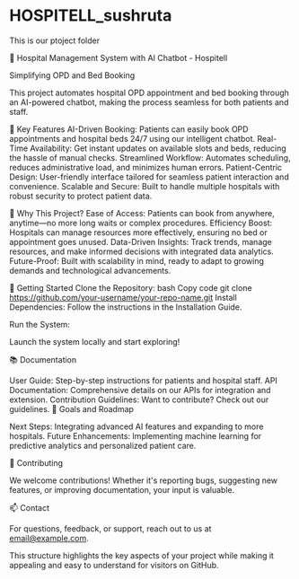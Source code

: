# HOSPITELL_sushruta

 This is our ptoject folder
 
🏥 Hospital Management System with AI Chatbot - Hospitell

Simplifying OPD and Bed Booking

This project automates hospital OPD appointment and bed booking through an AI-powered chatbot, making the process seamless for both patients and staff.

🌟 Key Features
AI-Driven Booking: Patients can easily book OPD appointments and hospital beds 24/7 using our intelligent chatbot.
Real-Time Availability: Get instant updates on available slots and beds, reducing the hassle of manual checks.
Streamlined Workflow: Automates scheduling, reduces administrative load, and minimizes human errors.
Patient-Centric Design: User-friendly interface tailored for seamless patient interaction and convenience.
Scalable and Secure: Built to handle multiple hospitals with robust security to protect patient data.

🚀 Why This Project?
Ease of Access: Patients can book from anywhere, anytime—no more long waits or complex procedures.
Efficiency Boost: Hospitals can manage resources more effectively, ensuring no bed or appointment goes unused.
Data-Driven Insights: Track trends, manage resources, and make informed decisions with integrated data analytics.
Future-Proof: Built with scalability in mind, ready to adapt to growing demands and technological advancements.

🔧 Getting Started
Clone the Repository:
bash
Copy code
git clone https://github.com/your-username/your-repo-name.git
Install Dependencies:
Follow the instructions in the Installation Guide.

Run the System:

Launch the system locally and start exploring!

📚 Documentation

User Guide: Step-by-step instructions for patients and hospital staff.
API Documentation: Comprehensive details on our APIs for integration and extension.
Contribution Guidelines: Want to contribute? Check out our guidelines.
🎯 Goals and Roadmap

Next Steps: Integrating advanced AI features and expanding to more hospitals.
Future Enhancements: Implementing machine learning for predictive analytics and personalized patient care.

🤝 Contributing

We welcome contributions! Whether it's reporting bugs, suggesting new features, or improving documentation, your input is valuable.

📫 Contact

For questions, feedback, or support, reach out to us at email@example.com.

This structure highlights the key aspects of your project while making it appealing and easy to understand for visitors on GitHub.
